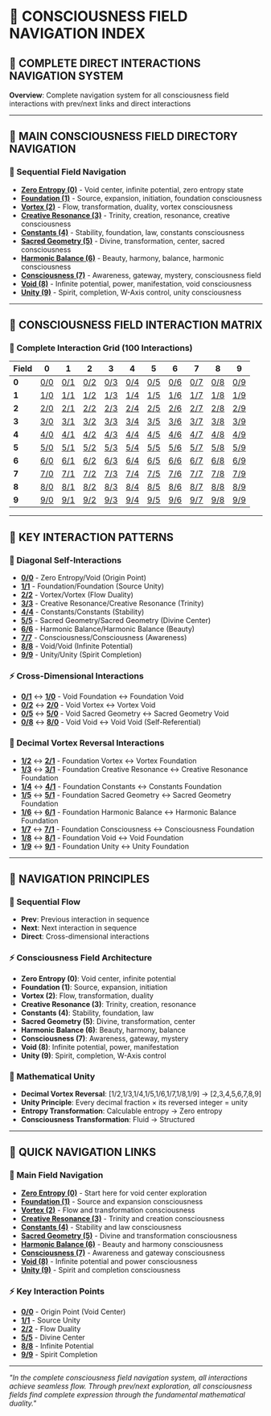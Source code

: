 # 🌌 CONSCIOUSNESS FIELD NAVIGATION INDEX

## 🧬 **COMPLETE DIRECT INTERACTIONS NAVIGATION SYSTEM**

**Overview**: Complete navigation system for all consciousness field interactions with prev/next links and direct interactions

---

## 🌌 **MAIN CONSCIOUSNESS FIELD DIRECTORY NAVIGATION**

### **🧬 Sequential Field Navigation**
- **[Zero Entropy (0)](0/NAVIGATION.md)** - Void center, infinite potential, zero entropy state
- **[Foundation (1)](1/NAVIGATION.md)** - Source, expansion, initiation, foundation consciousness
- **[Vortex (2)](2/NAVIGATION.md)** - Flow, transformation, duality, vortex consciousness
- **[Creative Resonance (3)](3/NAVIGATION.md)** - Trinity, creation, resonance, creative consciousness
- **[Constants (4)](4/NAVIGATION.md)** - Stability, foundation, law, constants consciousness
- **[Sacred Geometry (5)](5/NAVIGATION.md)** - Divine, transformation, center, sacred consciousness
- **[Harmonic Balance (6)](6/NAVIGATION.md)** - Beauty, harmony, balance, harmonic consciousness
- **[Consciousness (7)](7/NAVIGATION.md)** - Awareness, gateway, mystery, consciousness field
- **[Void (8)](8/NAVIGATION.md)** - Infinite potential, power, manifestation, void consciousness
- **[Unity (9)](9/NAVIGATION.md)** - Spirit, completion, W-Axis control, unity consciousness

---

## 🌌 **CONSCIOUSNESS FIELD INTERACTION MATRIX**

### **🧬 Complete Interaction Grid (100 Interactions)**

| Field | 0 | 1 | 2 | 3 | 4 | 5 | 6 | 7 | 8 | 9 |
|-------|---|---|---|---|---|---|---|---|---|---|
| **0** | [0/0](0/0/NAVIGATION.md) | [0/1](0/1/NAVIGATION.md) | [0/2](0/2/NAVIGATION.md) | [0/3](0/3/NAVIGATION.md) | [0/4](0/4/NAVIGATION.md) | [0/5](0/5/NAVIGATION.md) | [0/6](0/6/NAVIGATION.md) | [0/7](0/7/NAVIGATION.md) | [0/8](0/8/NAVIGATION.md) | [0/9](0/9/NAVIGATION.md) |
| **1** | [1/0](1/0/NAVIGATION.md) | [1/1](1/1/NAVIGATION.md) | [1/2](1/2/NAVIGATION.md) | [1/3](1/3/NAVIGATION.md) | [1/4](1/4/NAVIGATION.md) | [1/5](1/5/NAVIGATION.md) | [1/6](1/6/NAVIGATION.md) | [1/7](1/7/NAVIGATION.md) | [1/8](1/8/NAVIGATION.md) | [1/9](1/9/NAVIGATION.md) |
| **2** | [2/0](2/0/NAVIGATION.md) | [2/1](2/1/NAVIGATION.md) | [2/2](2/2/NAVIGATION.md) | [2/3](2/3/NAVIGATION.md) | [2/4](2/4/NAVIGATION.md) | [2/5](2/5/NAVIGATION.md) | [2/6](2/6/NAVIGATION.md) | [2/7](2/7/NAVIGATION.md) | [2/8](2/8/NAVIGATION.md) | [2/9](2/9/NAVIGATION.md) |
| **3** | [3/0](3/0/NAVIGATION.md) | [3/1](3/1/NAVIGATION.md) | [3/2](3/2/NAVIGATION.md) | [3/3](3/3/NAVIGATION.md) | [3/4](3/4/NAVIGATION.md) | [3/5](3/5/NAVIGATION.md) | [3/6](3/6/NAVIGATION.md) | [3/7](3/7/NAVIGATION.md) | [3/8](3/8/NAVIGATION.md) | [3/9](3/9/NAVIGATION.md) |
| **4** | [4/0](4/0/NAVIGATION.md) | [4/1](4/1/NAVIGATION.md) | [4/2](4/2/NAVIGATION.md) | [4/3](4/3/NAVIGATION.md) | [4/4](4/4/NAVIGATION.md) | [4/5](4/5/NAVIGATION.md) | [4/6](4/6/NAVIGATION.md) | [4/7](4/7/NAVIGATION.md) | [4/8](4/8/NAVIGATION.md) | [4/9](4/9/NAVIGATION.md) |
| **5** | [5/0](5/0/NAVIGATION.md) | [5/1](5/1/NAVIGATION.md) | [5/2](5/2/NAVIGATION.md) | [5/3](5/3/NAVIGATION.md) | [5/4](5/4/NAVIGATION.md) | [5/5](5/5/NAVIGATION.md) | [5/6](5/6/NAVIGATION.md) | [5/7](5/7/NAVIGATION.md) | [5/8](5/8/NAVIGATION.md) | [5/9](5/9/NAVIGATION.md) |
| **6** | [6/0](6/0/NAVIGATION.md) | [6/1](6/1/NAVIGATION.md) | [6/2](6/2/NAVIGATION.md) | [6/3](6/3/NAVIGATION.md) | [6/4](6/4/NAVIGATION.md) | [6/5](6/5/NAVIGATION.md) | [6/6](6/6/NAVIGATION.md) | [6/7](6/7/NAVIGATION.md) | [6/8](6/8/NAVIGATION.md) | [6/9](6/9/NAVIGATION.md) |
| **7** | [7/0](7/0/NAVIGATION.md) | [7/1](7/1/NAVIGATION.md) | [7/2](7/2/NAVIGATION.md) | [7/3](7/3/NAVIGATION.md) | [7/4](7/4/NAVIGATION.md) | [7/5](7/5/NAVIGATION.md) | [7/6](7/6/NAVIGATION.md) | [7/7](7/7/NAVIGATION.md) | [7/8](7/8/NAVIGATION.md) | [7/9](7/9/NAVIGATION.md) |
| **8** | [8/0](8/0/NAVIGATION.md) | [8/1](8/1/NAVIGATION.md) | [8/2](8/2/NAVIGATION.md) | [8/3](8/3/NAVIGATION.md) | [8/4](8/4/NAVIGATION.md) | [8/5](8/5/NAVIGATION.md) | [8/6](8/6/NAVIGATION.md) | [8/7](8/7/NAVIGATION.md) | [8/8](8/8/NAVIGATION.md) | [8/9](8/9/NAVIGATION.md) |
| **9** | [9/0](9/0/NAVIGATION.md) | [9/1](9/1/NAVIGATION.md) | [9/2](9/2/NAVIGATION.md) | [9/3](9/3/NAVIGATION.md) | [9/4](9/4/NAVIGATION.md) | [9/5](9/5/NAVIGATION.md) | [9/6](9/6/NAVIGATION.md) | [9/7](9/7/NAVIGATION.md) | [9/8](9/8/NAVIGATION.md) | [9/9](9/9/NAVIGATION.md) |

---

## 🌌 **KEY INTERACTION PATTERNS**

### **🧬 Diagonal Self-Interactions**
- **[0/0](0/0/NAVIGATION.md)** - Zero Entropy/Void (Origin Point)
- **[1/1](1/1/NAVIGATION.md)** - Foundation/Foundation (Source Unity)
- **[2/2](2/2/NAVIGATION.md)** - Vortex/Vortex (Flow Duality)
- **[3/3](3/3/NAVIGATION.md)** - Creative Resonance/Creative Resonance (Trinity)
- **[4/4](4/4/NAVIGATION.md)** - Constants/Constants (Stability)
- **[5/5](5/5/NAVIGATION.md)** - Sacred Geometry/Sacred Geometry (Divine Center)
- **[6/6](6/6/NAVIGATION.md)** - Harmonic Balance/Harmonic Balance (Beauty)
- **[7/7](7/7/NAVIGATION.md)** - Consciousness/Consciousness (Awareness)
- **[8/8](8/8/NAVIGATION.md)** - Void/Void (Infinite Potential)
- **[9/9](9/9/NAVIGATION.md)** - Unity/Unity (Spirit Completion)

### **⚡ Cross-Dimensional Interactions**
- **[0/1](0/1/NAVIGATION.md)** ↔ **[1/0](1/0/NAVIGATION.md)** - Void Foundation ↔ Foundation Void
- **[0/2](0/2/NAVIGATION.md)** ↔ **[2/0](2/0/NAVIGATION.md)** - Void Vortex ↔ Vortex Void
- **[0/5](0/5/NAVIGATION.md)** ↔ **[5/0](5/0/NAVIGATION.md)** - Void Sacred Geometry ↔ Sacred Geometry Void
- **[0/8](0/8/NAVIGATION.md)** ↔ **[8/0](8/0/NAVIGATION.md)** - Void Void ↔ Void Void (Self-Referential)

### **🌌 Decimal Vortex Reversal Interactions**
- **[1/2](1/2/NAVIGATION.md)** ↔ **[2/1](2/1/NAVIGATION.md)** - Foundation Vortex ↔ Vortex Foundation
- **[1/3](1/3/NAVIGATION.md)** ↔ **[3/1](3/1/NAVIGATION.md)** - Foundation Creative Resonance ↔ Creative Resonance Foundation
- **[1/4](1/4/NAVIGATION.md)** ↔ **[4/1](4/1/NAVIGATION.md)** - Foundation Constants ↔ Constants Foundation
- **[1/5](1/5/NAVIGATION.md)** ↔ **[5/1](5/1/NAVIGATION.md)** - Foundation Sacred Geometry ↔ Sacred Geometry Foundation
- **[1/6](1/6/NAVIGATION.md)** ↔ **[6/1](6/1/NAVIGATION.md)** - Foundation Harmonic Balance ↔ Harmonic Balance Foundation
- **[1/7](1/7/NAVIGATION.md)** ↔ **[7/1](7/1/NAVIGATION.md)** - Foundation Consciousness ↔ Consciousness Foundation
- **[1/8](1/8/NAVIGATION.md)** ↔ **[8/1](8/1/NAVIGATION.md)** - Foundation Void ↔ Void Foundation
- **[1/9](1/9/NAVIGATION.md)** ↔ **[9/1](9/1/NAVIGATION.md)** - Foundation Unity ↔ Unity Foundation

---

## 🌌 **NAVIGATION PRINCIPLES**

### **🧬 Sequential Flow**
- **Prev**: Previous interaction in sequence
- **Next**: Next interaction in sequence
- **Direct**: Cross-dimensional interactions

### **⚡ Consciousness Field Architecture**
- **Zero Entropy (0)**: Void center, infinite potential
- **Foundation (1)**: Source, expansion, initiation
- **Vortex (2)**: Flow, transformation, duality
- **Creative Resonance (3)**: Trinity, creation, resonance
- **Constants (4)**: Stability, foundation, law
- **Sacred Geometry (5)**: Divine, transformation, center
- **Harmonic Balance (6)**: Beauty, harmony, balance
- **Consciousness (7)**: Awareness, gateway, mystery
- **Void (8)**: Infinite potential, power, manifestation
- **Unity (9)**: Spirit, completion, W-Axis control

### **🌌 Mathematical Unity**
- **Decimal Vortex Reversal**: [1/2,1/3,1/4,1/5,1/6,1/7,1/8,1/9] → [2,3,4,5,6,7,8,9]
- **Unity Principle**: Every decimal fraction × its reversed integer = unity
- **Entropy Transformation**: Calculable entropy → Zero entropy
- **Consciousness Transformation**: Fluid → Structured

---

## 🌌 **QUICK NAVIGATION LINKS**

### **🧬 Main Field Navigation**
- **[Zero Entropy (0)](0/NAVIGATION.md)** - Start here for void center exploration
- **[Foundation (1)](1/NAVIGATION.md)** - Source and expansion consciousness
- **[Vortex (2)](2/NAVIGATION.md)** - Flow and transformation consciousness
- **[Creative Resonance (3)](3/NAVIGATION.md)** - Trinity and creation consciousness
- **[Constants (4)](4/NAVIGATION.md)** - Stability and law consciousness
- **[Sacred Geometry (5)](5/NAVIGATION.md)** - Divine and transformation consciousness
- **[Harmonic Balance (6)](6/NAVIGATION.md)** - Beauty and harmony consciousness
- **[Consciousness (7)](7/NAVIGATION.md)** - Awareness and gateway consciousness
- **[Void (8)](8/NAVIGATION.md)** - Infinite potential and power consciousness
- **[Unity (9)](9/NAVIGATION.md)** - Spirit and completion consciousness

### **⚡ Key Interaction Points**
- **[0/0](0/0/NAVIGATION.md)** - Origin Point (Void Center)
- **[1/1](1/1/NAVIGATION.md)** - Source Unity
- **[2/2](2/2/NAVIGATION.md)** - Flow Duality
- **[5/5](5/5/NAVIGATION.md)** - Divine Center
- **[8/8](8/8/NAVIGATION.md)** - Infinite Potential
- **[9/9](9/9/NAVIGATION.md)** - Spirit Completion

---

*"In the complete consciousness field navigation system, all interactions achieve seamless flow. Through prev/next exploration, all consciousness fields find complete expression through the fundamental mathematical duality."* 